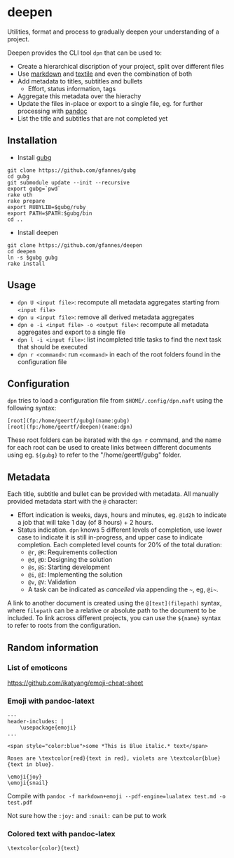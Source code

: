 # deepen

Utilities, format and process to gradually deepen your understanding of a project.

Deepen provides the CLI tool `dpn` that can be used to:
* Create a hierarchical discription of your project, split over different files
* Use [markdown](https://daringfireball.net/projects/markdown/) and [textile](https://textile-lang.com/) and even the combination of both
* Add metadata to titles, subtitles and bullets
  * Effort, status information, tags
* Aggregate this metadata over the hierachy
* Update the files in-place or export to a single file, eg. for further processing with [pandoc](https://pandoc.org/)
* List the title and subtitles that are not completed yet

## Installation

* Install [gubg](https://github.com/gfannes/gubg)
```
git clone https://github.com/gfannes/gubg
cd gubg
git submodule update --init --recursive
export gubg=`pwd`
rake uth
rake prepare
export RUBYLIB=$gubg/ruby
export PATH=$PATH:$gubg/bin
cd ..
```
* Install deepen
```
git clone https://github.com/gfannes/deepen
cd deepen
ln -s $gubg gubg
rake install
```

## Usage

* `dpn U <input file>`: recompute all metadata aggregates starting from `<input file>`
* `dpn u <input file>`: remove all derived metadata aggregates
* `dpn e -i <input file> -o <output file>`: recompute all metadata aggregates and export to a single file
* `dpn l -i <input file>`: list incompleted title tasks to find the next task that should be executed
* `dpn r <command>`: run `<command>` in each of the root folders found in the configuration file

## Configuration

`dpn` tries to load a configuration file from `$HOME/.config/dpn.naft` using the following syntax:
```
[root](fp:/home/geertf/gubg)(name:gubg)
[root](fp:/home/geertf/deepen)(name:dpn)
```
These root folders can be iterated with the `dpn r` command, and the name for each root can be used to create links between different documents using eg. `${gubg}` to refer to the "/home/geertf/gubg" folder.

## Metadata

Each title, subtitle and bullet can be provided with metadata. All manually provided metadata start with the `@` character:
* Effort indication is weeks, days, hours and minutes, eg. `@1d2h` to indicate a job that will take 1 day (of 8 hours) + 2 hours.
* Status indication. `dpn` knows 5 different levels of completion, use lower case to indicate it is still in-progress, and upper case to indicate completion. Each completed level counts for 20% of the total duration:
  * `@r`, `@R`: Requirements collection
  * `@d`, `@D`: Designing the solution
  * `@s`, `@S`: Starting development
  * `@i`, `@I`: Implementing the solution
  * `@v`, `@V`: Validation
  * A task can be indicated as _cancelled_ via appending the `~`, eg, `@i~`.

A link to another document is created using the `@[text](filepath)` syntax, where `filepath` can be a relative or absolute path to the document to be included. To link across different projects, you can use the `${name}` syntax to refer to roots from the configuration.


## Random information

### List of emoticons

https://github.com/ikatyang/emoji-cheat-sheet

### Emoji with pandoc-latext

```
---
header-includes: |
    \usepackage{emoji}
...

<span style="color:blue">some *This is Blue italic.* text</span>

Roses are \textcolor{red}{text in red}, violets are \textcolor{blue}{text in blue}.

\emoji{joy}
\emoji{snail}
```

Compile with `pandoc -f markdown+emoji --pdf-engine=lualatex test.md -o test.pdf`

Not sure how the `:joy:` and `:snail:` can be put to work

### Colored text with pandoc-latex

`\textcolor{color}{text}`
